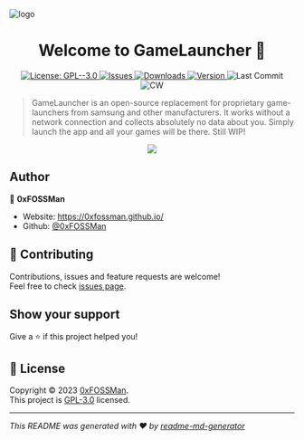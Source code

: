 <p align=center"><img src="https://i.ibb.co/qrTRPJD/photo-2023-09-21-11-46-09.jpg" alt="logo"/></p>
<h1 align="center">Welcome to GameLauncher 👋</h1>
<p align="center">
  <a href="https://github.com/0xFOSSMan/GameLauncher/blob/main/LICENSE" target="_blank">
    <img alt="License: GPL--3.0" src="https://img.shields.io/badge/License-GPL--3.0-yellow.svg" />
  </a>
  <a href="https://github.com/0xFOSSMan/GameLauncher/issues" target="_blank">
    <img alt="Issues" src="https://img.shields.io/github/issues-raw/0xFOSSMan/GameLauncher" />
  </a>
  <a href="https://github.com/0xFOSSMan/GameLauncher/releases" target="_blank">
    <img alt="Downloads" src="https://img.shields.io/github/downloads/0xFOSSMan/GameLauncher/total" />
    <img alt="Version" src="https://img.shields.io/github/v/release/0xFOSSMan/GameLauncher" />
  </a>
  <img alt="Last Commit" src="https://img.shields.io/github/last-commit/0xFOSSMan/GameLauncher/main" />
  <img alt="CW" src="https://github.com/0xFOSSMan/GameLauncher/actions/workflows/android.yml/badge.svg?branch=main" />
</p>

> GameLauncher is an open-source replacement for proprietary game-launchers from samsung and other manufacturers. It works without a network connection and collects absolutely no data about you. Simply launch the app and all your games will be there. Still WIP!

<div align="center"><img src="https://i.ibb.co/CBGGG3Z/photo-2023-09-21-11-46-17.jpg" /></div>

## Author

👤 **0xFOSSMan**

* Website: https://0xfossman.github.io/
* Github: [@0xFOSSMan](https://github.com/0xFOSSMan)

## 🤝 Contributing

Contributions, issues and feature requests are welcome!<br />Feel free to check [issues page](https://github.com/0xFOSSMan/GameLauncher/issues). 

## Show your support

Give a ⭐️ if this project helped you!

## 📝 License

Copyright © 2023 [0xFOSSMan](https://github.com/0xFOSSMan).<br />
This project is [GPL-3.0](https://github.com/0xFOSSMan/GameLauncher/blob/main/LICENSE) licensed.

***
_This README was generated with ❤️ by [readme-md-generator](https://github.com/kefranabg/readme-md-generator)_
